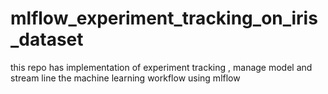 # mlflow_experiment_tracking_on_iris_dataset
this repo has implementation of experiment tracking , manage model and stream line the machine learning workflow using mlflow
